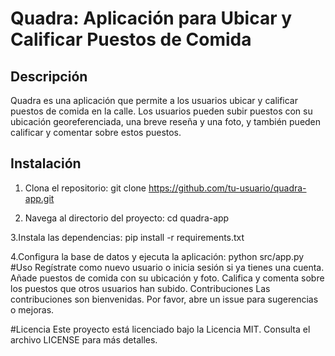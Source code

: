 # Quadra: Aplicación para Ubicar y Calificar Puestos de Comida

## Descripción
Quadra es una aplicación que permite a los usuarios ubicar y calificar puestos de comida en la calle. Los usuarios pueden subir puestos con su ubicación georeferenciada, una breve reseña y una foto, y también pueden calificar y comentar sobre estos puestos.

## Instalación

1. Clona el repositorio:
   git clone https://github.com/tu-usuario/quadra-app.git
   
3. Navega al directorio del proyecto:
cd quadra-app

3.Instala las dependencias:
pip install -r requirements.txt

4.Configura la base de datos y ejecuta la aplicación:
python src/app.py
#Uso
Regístrate como nuevo usuario o inicia sesión si ya tienes una cuenta.
Añade puestos de comida con su ubicación y foto.
Califica y comenta sobre los puestos que otros usuarios han subido.
Contribuciones
Las contribuciones son bienvenidas. Por favor, abre un issue para sugerencias o mejoras.

#Licencia
Este proyecto está licenciado bajo la Licencia MIT. Consulta el archivo LICENSE para más detalles.
